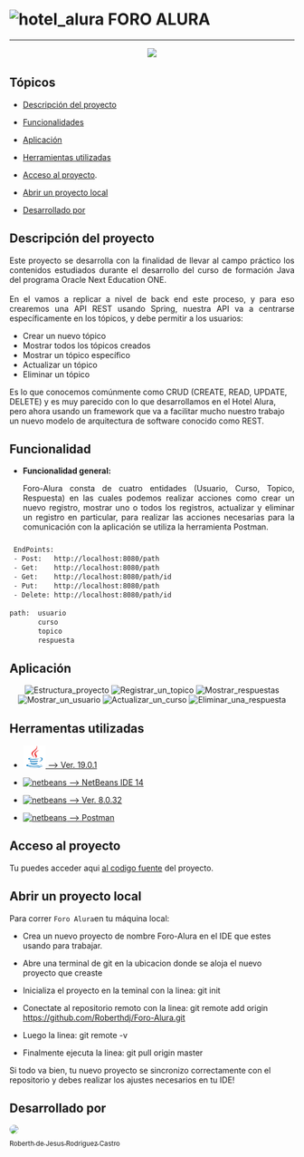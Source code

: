 <div align="left">
<h1><img src="https://github.com/Roberthdj/Foro-Alura/blob/master/readme-img/Inicio.png" alt="hotel_alura" width="100" height="100"/>  FORO ALURA</h1> 
</div>

<hr>

<p align="center">
   <img src="http://img.shields.io/static/v1?label=STATUS&message=EN DESARROLLO%20&color=RED&style=for-the-badge" #vitrinedev/>
</p>

## Tópicos 

- [Descripción del proyecto](#descripción-del-proyecto)

- [Funcionalidades](#funcionalidades)

- [Aplicación](#aplicación)

- [Herramientas utilizadas](#herramentas-utilizadas)

- [Acceso al proyecto](#acceso-al-proyecto).

- [Abrir un proyecto local](#abrir-un-proyecto-local)

- [Desarrollado por](#desarrollado-por)

## Descripción del proyecto 

<p align="justify">
Este proyecto se desarrolla con la finalidad de llevar al campo práctico los contenidos estudiados durante el desarrollo del curso de formación Java del programa Oracle Next Education ONE.<br><br>
En el vamos a replicar a nivel de back end este proceso, y para eso crearemos una API REST usando Spring, nuestra API va a centrarse específicamente en los tópicos, y debe permitir a los usuarios:

- Crear un nuevo tópico
- Mostrar todos los tópicos creados
- Mostrar un tópico específico
- Actualizar un tópico
- Eliminar un tópico

Es lo que conocemos comúnmente como CRUD (CREATE, READ, UPDATE, DELETE) y es muy parecido con lo que desarrollamos en el Hotel Alura, pero ahora usando un framework que va a facilitar mucho nuestro trabajo un nuevo modelo de arquitectura de software conocido como REST.
</p>

## Funcionalidad
- <p align="justify"><strong>Funcionalidad general:</strong> <br>
   <p align="justify"> Foro-Alura consta de cuatro entidades (Usuario, Curso, Topico, Respuesta) en las cuales podemos realizar acciones como crear un nuevo registro,    mostrar uno o todos los registros, actualizar y eliminar un registro en particular, para realizar las acciones necesarias para la comunicación con la aplicación se    utiliza la herramienta Postman.
   </p>
</p>


   ### 
     EndPoints:
     - Post:   http://localhost:8080/path
     - Get:    http://localhost:8080/path
     - Get:    http://localhost:8080/path/id
     - Put:    http://localhost:8080/path
     - Delete: http://localhost:8080/path/id
     
    path:  usuario
           curso
           topico
           respuesta

## Aplicación

<div align="center">

  <img src="https://github.com/Roberthdj/Foro-Alura/blob/master/readme-img/estructura.png" alt="Estructura_proyecto" width="350" height="250"/>
  <img src="https://github.com/Roberthdj/Foro-Alura/blob/master/readme-img/PostTopico.png" alt="Registrar_un_topico" width="350" height="250"/>
  <img src="https://github.com/Roberthdj/Foro-Alura/blob/master/readme-img/GetRespuesta.png" alt="Mostrar_respuestas" width="350" height="250"/>  
  <img src="https://github.com/Roberthdj/Foro-Alura/blob/master/readme-img/GetUnUsuario.png" alt="Mostrar_un_usuario" width="350" height="250"/>  
  <img src="https://github.com/Roberthdj/Foro-Alura/blob/master/readme-img/PutCurso.png" alt="Actualizar_un_curso" width="350" height="250"/>  
  <img src="https://github.com/Roberthdj/Foro-Alura/blob/master/readme-img/DeleteRespuesta.png" alt="Eliminar_una_respuesta" width="350" height="250"/>  

</div>

###

## Herramentas utilizadas

- <a href="https://www.java.com" target="_blank"> <img src="https://raw.githubusercontent.com/devicons/devicon/master/icons/java/java-original.svg" alt="java" width="40" height="40"/> --> Ver. 19.0.1</a> 

- <a href="https://netbeans.apache.org/" target="_blank"> <img src="https://netbeans.apache.org/images/apache-netbeans.svg" alt="netbeans" width="40" height="40"/> --> NetBeans IDE 14</a>

- <a href="https://www.mysql.com/" target="_blank"> <img src="https://www.mysql.com/common/logos/logo-mysql-170x115.png" alt="netbeans" width="40" height="40"/> --> Ver. 8.0.32</a>

- <a href="https://www.postman.com/" target="_blank"> <img src="https://github.com/Roberthdj/Foro-Alura/blob/master/readme-img/postman.svg" alt="netbeans" width="40" height="40"/> --> Postman</a>

###

## Acceso al proyecto

Tu puedes acceder aqui [al codigo fuente](https://github.com/Roberthdj/Foro-Alura) del proyecto. 

## Abrir un proyecto local

Para correr `Foro Alura`en tu máquina local:

- Crea un nuevo proyecto de nombre Foro-Alura en el IDE que estes usando para trabajar.

- Abre una terminal de git en la ubicacion donde se aloja el nuevo proyecto que creaste

- Inicializa el proyecto en la teminal con la linea: git init

- Conectate al repositorio remoto con la linea: git remote add origin https://github.com/Roberthdj/Foro-Alura.git

- Luego la linea: git remote -v

- Finalmente ejecuta la linea: git pull origin master

Si todo va bien, tu nuevo proyecto se sincronizo correctamente con el repositorio y debes realizar los ajustes necesarios en tu IDE!


## Desarrollado por

[<img style ="border-radius: 20px" src="https://avatars.githubusercontent.com/u/120141795?v=4" width=115><br><sub>Roberth de Jesus Rodriguez Castro</sub>](https://github.com/roberthdj)
